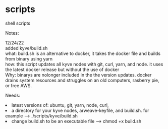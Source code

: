 # scripts
shell scripts

Notes:

12/24/22 <br>added kyve/build.sh<br/>
what: build.sh is an alternative to docker, it takes the docker file and builds from binary using yarn </br>
how: this script updates all kyve nodes with git, curl, yarn, and node. it uses the latest docker release but without the use of docker </br>
Why: binarys are nolonger included in the the version updates. docker drains system resources and struggles on an old computers, rasberry pie, or free AWS.</br>

Needs:  
<li>latest versions of: ubuntu, git, yarn, node, curl, 
<li>a directory for your kyve nodes, arweave-keyfile, and build.sh. for example --> ./scripts/kyve/build.sh
<li>change build.sh to be an executable file --> chmod +x build.sh 

